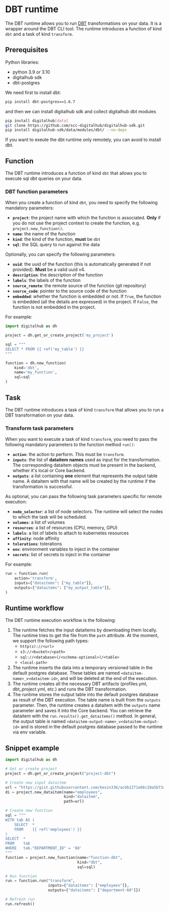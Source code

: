 # DBT runtime

The DBT runtime allows you to run [DBT](https://www.getdbt.com/) transformations on your data. It is a wrapper around the DBT CLI tool.
The runtime introduces a function of kind `dbt` and a task of kind `transform`.

## Prerequisites

Python libraries:

- python 3.9 or 3.10
- digitalhub sdk
- dbt-postgres

We need first to install dbt:

```bash
pip install dbt-postgres==1.6.7
```

and then we can install digitalhub sdk and collect digitalhub dbt modules

```bash
pip install digitalhub[data]
git clone https://github.com/scc-digitalhub/digitalhub-sdk.git
pip install digitalhub-sdk/data/modules/dbt/ --no-deps
```

If you want to exeute the dbt runtime only remotely, you can avoid to install dbt.

## Function

The DBT runtime introduces a function of kind `dbt` that allows you to execute sql dbt queries on your data.

### DBT function parameters

When you create a function of kind `dbt`, you need to specify the following mandatory parameters:

- **`project`**: the project name with which the function is associated. **Only** if you do not use the project context to create the function, e.g. `project.new_function()`.
- **`name`**: the name of the function
- **`kind`**: the kind of the function, **must** be `dbt`
- **`sql`**: the SQL query to run against the data

Optionally, you can specify the following parameters:

- **`uuid`**: the uuid of the function (this is automatically generated if not provided). **Must** be a valid uuid v4.
- **`description`**: the description of the function
- **`labels`**: the labels of the function
- **`source_remote`**: the remote source of the function (git repository)
- **`source_code`**: pointer to the source code of the function
- **`embedded`**: whether the function is embedded or not. If `True`, the function is embedded (all the details are expressed) in the project. If `False`, the function is not embedded in the project.

For example:

```python
import digitalhub as dh

project = dh.get_or_create_project('my_project')

sql = """
SELECT * FROM {{ ref('my_table') }}
"""

function = dh.new_function(
    kind='dbt',
    name='my_function',
    sql=sql
)
```

## Task

The DBT runtime introduces a task of kind `transform` that allows you to run a DBT transformation on your data.

### Transform task parameters

When you want to execute a task of kind `transform`, you need to pass the following mandatory parameters to the function method `run()`:

- **`action`**: the action to perform. This must be `transform`.
- **`inputs`**: the list of **dataitem names** used as input for the transformation. The corresponding dataitem objects must be present in the backend, whether it's local or Core backend.
- **`outputs`**: a list containing **one** element that represents the output table name. A dataitem with that name will be created by the runtime if the transformation is successful.

As optional, you can pass the following task parameters specific for remote execution:

- **`node_selector`**: a list of node selectors. The runtime will select the nodes to which the task will be scheduled.
- **`volumes`**: a list of volumes
- **`resources`**: a list of resources (CPU, memory, GPU)
- **`labels`**: a list of labels to attach to kubernetes resources
- **`affinity`**: node affinity
- **`tolerations`**: tolerations
- **`env`**: environment variables to inject in the container
- **`secrets`**: list of secrets to inject in the container

For example:

```python
run = function.run(
    action='transform',
    inputs={"dataitems": ["my_table"]},
    outputs={"dataitems": ["my_output_table"]},
)
```

## Runtime workflow

The DBT runtime execution workflow is the following:

1. The runtime fetches the input dataitems by downloading them locally. The runtime tries to get the file from the `path` attribute. At the moment, we support the following path types:
     - `http(s)://<url>`
     - `s3://<bucket>/<path>`
     - `sql://<database>(/<schema-optional>)/<table>`
     - `<local-path>`
2. The runtime inserts the data into a temporary versioned table in the default postgres database. These tables are named `<dataitem-name>_v<dataitem-id>`, and will be deleted at the end of the execution.
3. The runtime creates all the necessary DBT artifacts (profiles.yml, dbt_project.yml, etc.) and runs the DBT transformation.
4. The runtime stores the output table into the default postgres database as result of the DBT execution. The table name is built from the `outputs` parameter. Then, the runtime creates a dataitem with the `outputs` name parameter and saves it into the Core backend. You can retrieve the dataitem with the `run.results().get_dataitems()` method. In general, the output table is named `<dataitem-output-name>_v<dataitem-output-id>` and is stored in the default postgres database passed to the runtime via env variable.

## Snippet example

```python
import digitalhub as dh

# Get or create project
project = dh.get_or_create_project("project-dbt")

# Create new input dataitem
url = "https://gist.githubusercontent.com/kevin336/acbb2271e66c10a5b73aacf82ca82784/raw/e38afe62e088394d61ed30884dd50a6826eee0a8/employees.csv"
di = project.new_dataitem(name="employees",
                          kind="dataitem",
                          path=url)

# Create new function
sql = """
WITH tab AS (
    SELECT  *
    FROM    {{ ref('employees') }}
)
SELECT  *
FROM    tab
WHERE   tab."DEPARTMENT_ID" = '60'
"""
function = project.new_function(name="function-dbt",
                                kind="dbt",
                                sql=sql)

# Run function
run = function.run("transform",
                   inputs={"dataitems": ["employees"]},
                   outputs={"dataitems": ["department-60"]})

# Refresh run
run.refresh()
```

